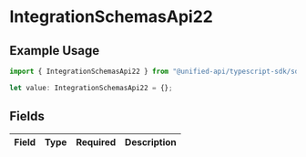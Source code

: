 # IntegrationSchemasApi22

## Example Usage

```typescript
import { IntegrationSchemasApi22 } from "@unified-api/typescript-sdk/sdk/models/shared";

let value: IntegrationSchemasApi22 = {};
```

## Fields

| Field       | Type        | Required    | Description |
| ----------- | ----------- | ----------- | ----------- |